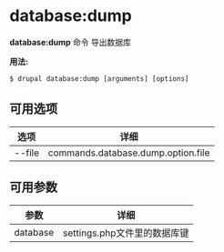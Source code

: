 # database:dump
**database:dump** 命令 导出数据库

**用法:**
```
$ drupal database:dump [arguments] [options] 
```

## 可用选项
选项 | 详细
-------|-------------
--file | commands.database.dump.option.file

## 可用参数
参数 | 详细
---------|-------------
database | settings.php文件里的数据库键
